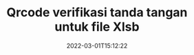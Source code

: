 ---
############################# Static ############################
layout: "auto-gen-signature"
date: 2022-03-01T15:12:22
draft: false
operation: Verify
signaturetype: Qrcode
fileformat: Xlsb
productName: .NET
lang: id
productCode: net
otherformats: pdf doc docx docm dot dotm dotx odt ott rtf xls xlsx xlsm xlsb csv ods ots xltx xltm ppt pptx pps ppsx odp otp potx potm pptm ppsm png jpg bmp gif tiff svg webp wmf
breadcrumb: Put Qrcode signature on Xlsb for C#

############################# Head ############################
head_title: "Verifikasi tanda tangan Qrcode untuk file Xlsb melalui C#"
head_description: "Gunakan hanya beberapa baris kode .NET untuk memverifikasi dokumen Xlsb dan tanda tangan Qrcode mereka."

############################# Header ############################
title: "Qrcode verifikasi tanda tangan untuk file Xlsb"
description: "API untuk .NET memberikan kesempatan untuk memverifikasi tanda tangan Qrcode pada dokumen Xlsb. Verifikasi tanda tangan elektronik di dalam dokumen Xlsb Anda dapat dilakukan dengan cepat dan mudah."
bg_image: "https://cms.admin.containerize.com/templates/aspose/App_Themes/V3/images/bg/header1.png"
bg_overlay: false
button:
    enable: true

############################# SubMenu ############################
submenu:
    enable: true

    left:
        img_alt: "GroupDocs.Signature for .NET"
        image: "https://cms.admin.containerize.com/templates/groupdocs/images/product-logos/90x90-noborder/groupdocs-signature-net.png"
        product: "GroupDocs.Signature"
        platform: ".NET"



############################# About ############################
about:
    enable: true
    title: "Temukan fitur API GroupDocs.Signature for .NET baru"
    content: |
        [GroupDocs.Signature for .NET](https://products.groupdocs.com/signature/net/) API menyediakan berbagai cara untuk memproses berbagai format dokumen dengan menggunakan tanda tangan elektronik. Banyak jenis tanda tangan digital seperti teks, gambar, sertifikat digital, kode batang, kode QR, perangko, atau metadata yang didukung. Pelanggan dapat menambah, menghapus, mengedit, memvalidasi atau mencari tanda tangan digital di PDF, dokumen MS Word, buku kerja MS Excel, presentasi MS PowerPoint, file Adobe Photoshop dan berbagai format gambar. Sejumlah fitur dan pengaturan tambahan yang menakjubkan tersedia.
    

############################# Steps ############################
steps:
    enable: true
    title_left: "Cara memvalidasi tanda tangan Qrcode di dokumen Xlsb Anda"
    content_left: |
        [GroupDocs.Signature for .NET](https://products.groupdocs.com/signature/net/) menyertakan fitur berguna seperti verifikasi tanda tangan Qrcode yang ditempatkan di dokumen Xlsb. Gunakan kesempatan ini tanpa menerapkan kode tambahan.
        
        * Pertama, instantiate kelas Signature yang menyediakan jalur parameter konstruktor ke dokumen yang seharusnya diverifikasi.
        * Kedua, buat objek VerifyOptions baru dan atur semua properti yang diperlukan.
        * Terakhir, aktifkan metode Verify objek Signature dengan melewati instance VerifyOptions.
        * Kemudian proses hasil verifikasi.

    title_right: "Persyaratan sistem"
    content_right: |
        GroupDocs.Signature for .NET didukung di semua platform dan sistem operasi utama. Sebelum menjalankan kode di bawah ini, pastikan Anda telah menginstal prasyarat berikut di sistem Anda.

        * Sistem operasi: Microsoft Windows, Linux, MacOS
        * Lingkungan pengembangan: Microsoft Visual Studio, Xamarin, MonoDevelop
        * Frameworks: .NET Framework, .NET Standard, .NET Core, Mono
        * Unduh versi terbaru GroupDocs.Signature for .NET dari [Nuget](https://www.nuget.org/packages/groupdocs.signature)
         
    code: |
        ```csharp    
                
        // Set up input Xlsb file
        string filePath = "input.xlsb";

        // Instantiate Signature for input file
        using (GroupDocs.Signature.Signature signature = new GroupDocs.Signature.Signature(filePath))
        {
                //Provide verification options
                QrCodeVerifyOptions options = new QrCodeVerifyOptions()
                {
                    // process only first page
                    PagesSetup = new PagesSetup() { FirstPage = true },
                    AllPages = false,
                    // set up text match type
                    MatchType = TextMatchType.StartsWith,
                    // specify text pattern to search
                    Text = "QrCode text",
                };

                // Verify document signatures
                VerificationResult result = signature.Verify(options);

                //process result
                if (result.IsValid)
                {
                    //..
                }
        }

        ```

############################# Demos ############################
demos:
    enable: true
    title: "Menandatangani dengan Qrcode tanda tangan Demo Langsung"
    content: |
       Tambahkan berbagai tanda tangan elektronik ke file Xlsb sekarang juga dengan mengunjungi situs web [GroupDocs.Signature App](https://products.groupdocs.app/signature/family).          

############################# More Formats ############################
more_formats:
    enable: true
    title: "Verifikasi tanda tangan Qrcode lainnya menggunakan C#"
    content: |
        "Verifikasi tanda tangan elektronik yang ditempatkan di berbagai dokumen. Periksa kualitas tanda tangan dalam format file populer seperti yang diungkapkan di bawah ini."
    format: 
       
       
back_to_top:
    enable: true
---